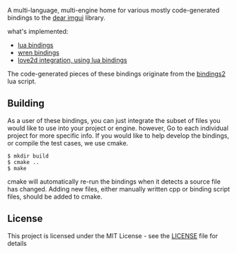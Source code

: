 A multi-language, multi-engine home for various mostly code-generated bindings to the [dear imgui](https://github.com/ocornut/imgui) library.

what's implemented:
* [lua bindings](src/lua-bindings/README.md)
* [wren bindings](src/wren-bindings/README.md)
* [love2d integration, using lua bindings](src/love-imgui/README.md)

The code-generated pieces of these bindings originate from the [bindings2](bindings2) lua script.

## Building

As a user of these bindings, you can just integrate the subset of files you
would like to use into your project or engine. however, Go to each individual
project for more specific info. If you would like to help develop the bindings,
or compile the test cases, we use cmake.

```
$ mkdir build
$ cmake ..
$ make
```

cmake will automatically re-run the bindings when it detects a source file has
changed. Adding new files, either manually written cpp or binding script files,
should be added to cmake.

## License

This project is licensed under the MIT License - see the [LICENSE](LICENSE) file for details

